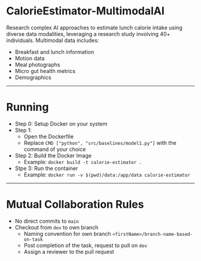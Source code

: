 # CalorieEstimator-MultimodalAI
Research complex AI approaches to estimate lunch calorie intake using diverse data modalities, leveraging a research study involving 40+ individuals. Multimodal data includes:     
- Breakfast and lunch information
- Motion data
- Meal photographs
- Micro gut health metrics
- Demographics

-------------------------
# Running
- Step 0: Setup Docker on your system
- Step 1: 
    - Open the Dockerfile 
    - Replace `CMD ["python", "src/baselines/model1.py"]` with the command of your choice
- Step 2: Build the Docker Image 
    - Example: `docker build -t calorie-estimator .`
- Stpe 3: Run the container
    - Example: `docker run -v $(pwd)/data:/app/data calorie-estimator`


-------------------------
# Mutual Collaboration Rules
- No direct commits to `main`
- Checkout from `dev` to own branch
    - Naming convention for own branch `<firstName>/branch-name-based-on-task`
    - Post completion of the task, request to pull on `dev`
    - Assign a reviewer to the pull request